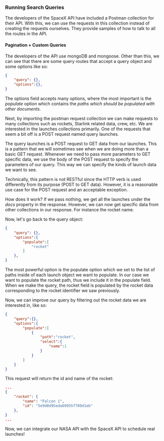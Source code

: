 ### Running Search Queries 

The developers of the SpaceX API have included a Postman collection for their API. With this, we can use the requests in this collection instead of creating the requests ourselves. They provide samples of how to talk to all the routes in the API.

#### Pagination + Custom Queries 

The developers of the API use mongoDB and mongoose. Other than this, we can see that there are some query routes that accept a query object and some options like so: 

```json
{
	"query": {},
	"options":{},
}
```

The options field accepts many options, where the most important is the *populate* option which contains the *paths which should be populated with other documents*. 

Next, by importing the postman request collection we can make requests to many collections such as rockets, Starlink related data, crew, etc. We are interested in the launches collections primarily. One of the requests that seem a bit off is a POST request named query launches.

The query launches is a POST request to GET data from our launches. This is a pattern that we will sometimes see when we are doing more than a basic GET request. Whenever we need to pass more parameters to GET specific data, we use the body of the POST request to specify the parameters of our query. This way we can specify the kinds of launch data we want to see.

Technically, this pattern is not RESTful since the HTTP verb is used differently from its purpose (POST to GET data). However, it is a reasonable use case for the POST request and an acceptable exception.

How does it work? If we pass nothing, we get all the launches under the *docs* property in the response. However, we can now get specific data from other collections in our response. For instance the rocket name. 

Now, let's go back to the query object: 

```json
{
	"query": {},
	"options":{
		"populate":[
			"rocket"	
		]
	},
}
```

The most powerful option is the populate option which we set to the list of paths inside of each launch object we want to populate. In our case we want to populate the rocket path, thus we include it in the populate field. When we make the query, the rocket field is populated by the rocket data corresponding to the rocket identifier we saw previously.

Now, we can improve our query by filtering out the rocket data we are interested in, like so:

```json
{
	"query":{},
	"options":{
		"populate":[
			{
				"path":"rocket",
				"select":{
					"name":1
				}
			}
		]
	}
}
```

This request will return the id and name of the rocket:

```json
...
{
	"rocket": {
		"name": "Falcon 1",
		"id": "5e9d0d95eda69955f709d1eb"
	},
}
...
```

Now, we can integrate our NASA API with the SpaceX API to schedule real launches!